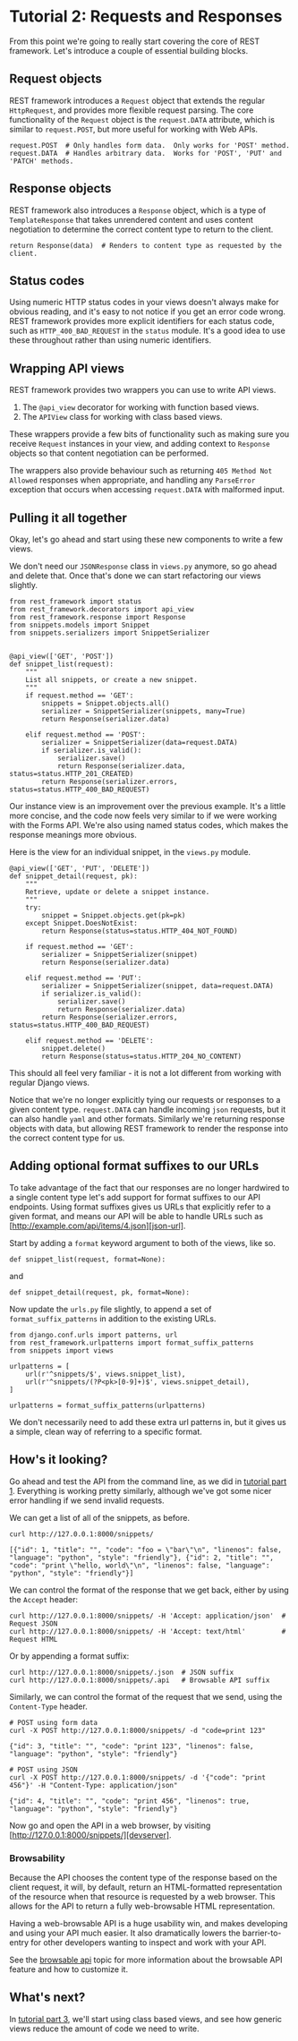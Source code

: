 # Tutorial 2: Requests and Responses

From this point we're going to really start covering the core of REST framework.
Let's introduce a couple of essential building blocks.

## Request objects

REST framework introduces a `Request` object that extends the regular `HttpRequest`, and provides more flexible request parsing.  The core functionality of the `Request` object is the `request.DATA` attribute, which is similar to `request.POST`, but more useful for working with Web APIs.

    request.POST  # Only handles form data.  Only works for 'POST' method.
    request.DATA  # Handles arbitrary data.  Works for 'POST', 'PUT' and 'PATCH' methods.

## Response objects

REST framework also introduces a `Response` object, which is a type of `TemplateResponse` that takes unrendered content and uses content negotiation to determine the correct content type to return to the client.

    return Response(data)  # Renders to content type as requested by the client.

## Status codes

Using numeric HTTP status codes in your views doesn't always make for obvious reading, and it's easy to not notice if you get an error code wrong.  REST framework provides more explicit identifiers for each status code, such as `HTTP_400_BAD_REQUEST` in the `status` module.  It's a good idea to use these throughout rather than using numeric identifiers.

## Wrapping API views

REST framework provides two wrappers you can use to write API views.

1. The `@api_view` decorator for working with function based views.
2. The `APIView` class for working with class based views.

These wrappers provide a few bits of functionality such as making sure you receive `Request` instances in your view, and adding context to `Response` objects so that content negotiation can be performed.

The wrappers also provide behaviour such as returning `405 Method Not Allowed` responses when appropriate, and handling any `ParseError` exception that occurs when accessing `request.DATA` with malformed input.

## Pulling it all together

Okay, let's go ahead and start using these new components to write a few views.

We don't need our `JSONResponse` class in `views.py` anymore, so go ahead and delete that.  Once that's done we can start refactoring our views slightly.

    from rest_framework import status
    from rest_framework.decorators import api_view
    from rest_framework.response import Response
    from snippets.models import Snippet
    from snippets.serializers import SnippetSerializer


    @api_view(['GET', 'POST'])
    def snippet_list(request):
        """
        List all snippets, or create a new snippet.
        """
        if request.method == 'GET':
            snippets = Snippet.objects.all()
            serializer = SnippetSerializer(snippets, many=True)
            return Response(serializer.data)

        elif request.method == 'POST':
            serializer = SnippetSerializer(data=request.DATA)
            if serializer.is_valid():
                serializer.save()
                return Response(serializer.data, status=status.HTTP_201_CREATED)
            return Response(serializer.errors, status=status.HTTP_400_BAD_REQUEST)

Our instance view is an improvement over the previous example.  It's a little more concise, and the code now feels very similar to if we were working with the Forms API.  We're also using named status codes, which makes the response meanings more obvious.

Here is the view for an individual snippet, in the `views.py` module.

    @api_view(['GET', 'PUT', 'DELETE'])
    def snippet_detail(request, pk):
        """
        Retrieve, update or delete a snippet instance.
        """
        try:
            snippet = Snippet.objects.get(pk=pk)
        except Snippet.DoesNotExist:
            return Response(status=status.HTTP_404_NOT_FOUND)

        if request.method == 'GET':
            serializer = SnippetSerializer(snippet)
            return Response(serializer.data)

        elif request.method == 'PUT':
            serializer = SnippetSerializer(snippet, data=request.DATA)
            if serializer.is_valid():
                serializer.save()
                return Response(serializer.data)
            return Response(serializer.errors, status=status.HTTP_400_BAD_REQUEST)

        elif request.method == 'DELETE':
            snippet.delete()
            return Response(status=status.HTTP_204_NO_CONTENT)

This should all feel very familiar - it is not a lot different from working with regular Django views.

Notice that we're no longer explicitly tying our requests or responses to a given content type.  `request.DATA` can handle incoming `json` requests, but it can also handle `yaml` and other formats.  Similarly we're returning response objects with data, but allowing REST framework to render the response into the correct content type for us.

## Adding optional format suffixes to our URLs

To take advantage of the fact that our responses are no longer hardwired to a single content type let's add support for format suffixes to our API endpoints.  Using format suffixes gives us URLs that explicitly refer to a given format, and means our API will be able to handle URLs such as [http://example.com/api/items/4.json][json-url].

Start by adding a `format` keyword argument to both of the views, like so.

    def snippet_list(request, format=None):

and

    def snippet_detail(request, pk, format=None):

Now update the `urls.py` file slightly, to append a set of `format_suffix_patterns` in addition to the existing URLs.

    from django.conf.urls import patterns, url
    from rest_framework.urlpatterns import format_suffix_patterns
    from snippets import views

    urlpatterns = [
        url(r'^snippets/$', views.snippet_list),
        url(r'^snippets/(?P<pk>[0-9]+)$', views.snippet_detail),
    ]

    urlpatterns = format_suffix_patterns(urlpatterns)

We don't necessarily need to add these extra url patterns in, but it gives us a simple, clean way of referring to a specific format.

## How's it looking?

Go ahead and test the API from the command line, as we did in [tutorial part 1][tut-1].  Everything is working pretty similarly, although we've got some nicer error handling if we send invalid requests.

We can get a list of all of the snippets, as before.

	curl http://127.0.0.1:8000/snippets/

	[{"id": 1, "title": "", "code": "foo = \"bar\"\n", "linenos": false, "language": "python", "style": "friendly"}, {"id": 2, "title": "", "code": "print \"hello, world\"\n", "linenos": false, "language": "python", "style": "friendly"}]

We can control the format of the response that we get back, either by using the `Accept` header:

    curl http://127.0.0.1:8000/snippets/ -H 'Accept: application/json'  # Request JSON
    curl http://127.0.0.1:8000/snippets/ -H 'Accept: text/html'         # Request HTML

Or by appending a format suffix:

    curl http://127.0.0.1:8000/snippets/.json  # JSON suffix
    curl http://127.0.0.1:8000/snippets/.api   # Browsable API suffix

Similarly, we can control the format of the request that we send, using the `Content-Type` header.

    # POST using form data
    curl -X POST http://127.0.0.1:8000/snippets/ -d "code=print 123"

    {"id": 3, "title": "", "code": "print 123", "linenos": false, "language": "python", "style": "friendly"}

    # POST using JSON
    curl -X POST http://127.0.0.1:8000/snippets/ -d '{"code": "print 456"}' -H "Content-Type: application/json"

    {"id": 4, "title": "", "code": "print 456", "linenos": true, "language": "python", "style": "friendly"}

Now go and open the API in a web browser, by visiting [http://127.0.0.1:8000/snippets/][devserver].

### Browsability

Because the API chooses the content type of the response based on the client request, it will, by default, return an HTML-formatted representation of the resource when that resource is requested by a web browser.  This allows for the API to return a fully web-browsable HTML representation.

Having a web-browsable API is a huge usability win, and makes developing and using your API much easier.  It also dramatically lowers the barrier-to-entry for other developers wanting to inspect and work with your API.

See the [browsable api][browsable-api] topic for more information about the browsable API feature and how to customize it.

## What's next?

In [tutorial part 3][tut-3], we'll start using class based views, and see how generic views reduce the amount of code we need to write.

[json-url]: http://example.com/api/items/4.json
[devserver]: http://127.0.0.1:8000/snippets/
[browsable-api]: ../topics/browsable-api.md
[tut-1]: 1-serialization.md
[tut-3]: 3-class-based-views.md
